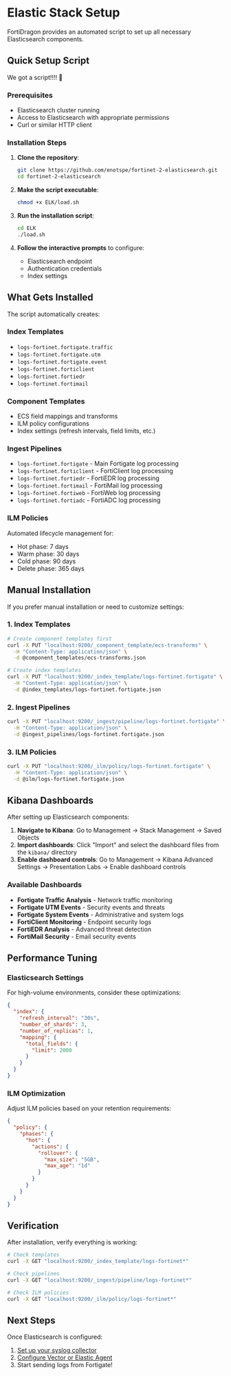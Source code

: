# Elastic Stack Setup

FortiDragon provides an automated script to set up all necessary Elasticsearch components.

## Quick Setup Script

We got a script!!!! 🎉

### Prerequisites

- Elasticsearch cluster running
- Access to Elasticsearch with appropriate permissions
- Curl or similar HTTP client

### Installation Steps

1. **Clone the repository**:
   ```bash
   git clone https://github.com/enotspe/fortinet-2-elasticsearch.git
   cd fortinet-2-elasticsearch
   ```

2. **Make the script executable**:
   ```bash
   chmod +x ELK/load.sh
   ```

3. **Run the installation script**:
   ```bash
   cd ELK
   ./load.sh
   ```

4. **Follow the interactive prompts** to configure:
   - Elasticsearch endpoint
   - Authentication credentials
   - Index settings

## What Gets Installed

The script automatically creates:

### Index Templates
- `logs-fortinet.fortigate.traffic`
- `logs-fortinet.fortigate.utm` 
- `logs-fortinet.fortigate.event`
- `logs-fortinet.forticlient`
- `logs-fortinet.fortiedr`
- `logs-fortinet.fortimail`

### Component Templates
- ECS field mappings and transforms
- ILM policy configurations
- Index settings (refresh intervals, field limits, etc.)

### Ingest Pipelines
- `logs-fortinet.fortigate` - Main Fortigate log processing
- `logs-fortinet.forticlient` - FortiClient log processing
- `logs-fortinet.fortiedr` - FortiEDR log processing
- `logs-fortinet.fortimail` - FortiMail log processing
- `logs-fortinet.fortiweb` - FortiWeb log processing
- `logs-fortinet.fortiadc` - FortiADC log processing

### ILM Policies
Automated lifecycle management for:
- Hot phase: 7 days
- Warm phase: 30 days  
- Cold phase: 90 days
- Delete phase: 365 days

## Manual Installation

If you prefer manual installation or need to customize settings:

### 1. Index Templates

```bash
# Create component templates first
curl -X PUT "localhost:9200/_component_template/ecs-transforms" \
  -H "Content-Type: application/json" \
  -d @component_templates/ecs-transforms.json

# Create index templates
curl -X PUT "localhost:9200/_index_template/logs-fortinet.fortigate" \
  -H "Content-Type: application/json" \
  -d @index_templates/logs-fortinet.fortigate.json
```

### 2. Ingest Pipelines

```bash
curl -X PUT "localhost:9200/_ingest/pipeline/logs-fortinet.fortigate" \
  -H "Content-Type: application/json" \
  -d @ingest_pipelines/logs-fortinet.fortigate.json
```

### 3. ILM Policies

```bash
curl -X PUT "localhost:9200/_ilm/policy/logs-fortinet.fortigate" \
  -H "Content-Type: application/json" \
  -d @ilm/logs-fortinet.fortigate.json
```

## Kibana Dashboards

After setting up Elasticsearch components:

1. **Navigate to Kibana**: Go to Management → Stack Management → Saved Objects
2. **Import dashboards**: Click "Import" and select the dashboard files from the `kibana/` directory
3. **Enable dashboard controls**: Go to Management → Kibana Advanced Settings → Presentation Labs → Enable dashboard controls

### Available Dashboards

- **Fortigate Traffic Analysis** - Network traffic monitoring
- **Fortigate UTM Events** - Security events and threats
- **Fortigate System Events** - Administrative and system logs
- **FortiClient Monitoring** - Endpoint security logs
- **FortiEDR Analysis** - Advanced threat detection
- **FortiMail Security** - Email security events

## Performance Tuning

### Elasticsearch Settings

For high-volume environments, consider these optimizations:

```json
{
  "index": {
    "refresh_interval": "30s",
    "number_of_shards": 3,
    "number_of_replicas": 1,
    "mapping": {
      "total_fields": {
        "limit": 2000
      }
    }
  }
}
```

### ILM Optimization

Adjust ILM policies based on your retention requirements:

```json
{
  "policy": {
    "phases": {
      "hot": {
        "actions": {
          "rollover": {
            "max_size": "5GB",
            "max_age": "1d"
          }
        }
      }
    }
  }
}
```

## Verification

After installation, verify everything is working:

```bash
# Check templates
curl -X GET "localhost:9200/_index_template/logs-fortinet*"

# Check pipelines  
curl -X GET "localhost:9200/_ingest/pipeline/logs-fortinet*"

# Check ILM policies
curl -X GET "localhost:9200/_ilm/policy/logs-fortinet*"
```

## Next Steps

Once Elasticsearch is configured:

1. [Set up your syslog collector](collectors.md)
2. [Configure Vector or Elastic Agent](collectors.md)
3. Start sending logs from Fortigate!
